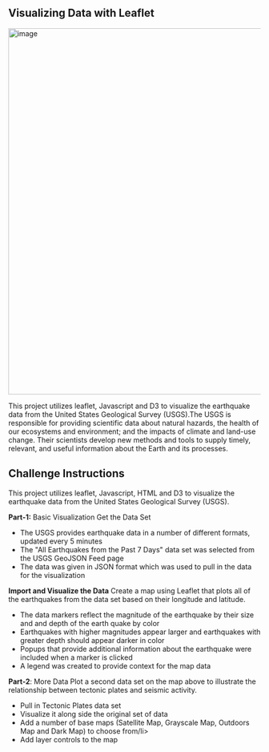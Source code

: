 **Visualizing Data with Leaflet**
---
<img width="731" alt="image" src="https://user-images.githubusercontent.com/111404552/213930680-b935a185-328f-46f9-8cec-10ed7c523ce7.png">

This project utilizes leaflet, Javascript and D3 to visualize the earthquake data from the United States Geological Survey (USGS).The USGS is responsible for providing scientific data about natural hazards, the health of our ecosystems and environment; and the impacts of climate and land-use change. Their scientists develop new methods and tools to supply timely, relevant, and useful information about the Earth and its processes.


**Challenge Instructions**
---

This project utilizes leaflet, Javascript, HTML and D3 to visualize the earthquake data from the United States Geological Survey (USGS). 

**Part-1:** Basic Visualization
Get the Data Set
<ul>
  <li>The USGS provides earthquake data in a number of different formats, updated every 5 minutes</li>
  <li>The "All Earthquakes from the Past 7 Days" data set was selected from the USGS GeoJSON Feed page</li>
  <li>The data was given in JSON format which was used to pull in the data for the visualization</li>
</ul>

**Import and Visualize the Data**
Create a map using Leaflet that plots all of the earthquakes from the data set based on their longitude and latitude.
<ul>
  <li>The data markers reflect the magnitude of the earthquake by their size and and depth of the earth quake by color</li>
  <li>Earthquakes with higher magnitudes appear larger and earthquakes with greater depth should appear darker in color</li>
  <li>Popups that provide additional information about the earthquake were included when a marker is clicked</li>
  <li>A legend was created to provide context for the map data</li>
</ul>

**Part-2**: More Data
Plot a second data set on the map above to illustrate the relationship between tectonic plates and seismic activity.
<ul>
  <li>Pull in Tectonic Plates data set</li>
  <li>Visualize it along side the original set of data</li>
  <li>Add a number of base maps (Satellite Map, Grayscale Map, Outdoors Map and Dark Map) to choose from/li>
  <liSeparate out the two different data sets (earthquakes and tectonic plates) into overlays that can be turned on and off independently</li>
  <li>Add layer controls to the map</li>
</ul>
